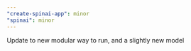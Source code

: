 ```yaml
---
"create-spinai-app": minor
"spinai": minor
---
```


Update to new modular way to run, and a slightly new model
